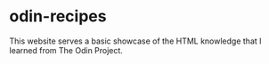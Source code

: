 # odin-recipes

This website serves a basic showcase of the HTML knowledge that I learned from The Odin Project.